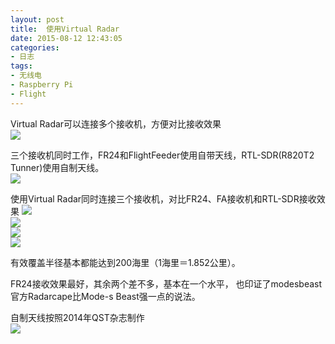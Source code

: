 ```yaml
---
layout: post
title: 	使用Virtual Radar
date: 2015-08-12 12:43:05
categories:
- 日志
tags:
- 无线电
- Raspberry Pi
- Flight
---
```

Virtual Radar可以连接多个接收机，方便对比接收效果    
![](http://i1328.photobucket.com/albums/w532/xwlogic/2_zpsqkqftgh5.jpg)    

三个接收机同时工作，FR24和FlightFeeder使用自带天线，RTL-SDR(R820T2 Tunner)使用自制天线。    
![](http://i1328.photobucket.com/albums/w532/xwlogic/IMG_20150812_140330627_HDR_zpsfnunnec6.jpg)    

使用Virtual Radar同时连接三个接收机，对比FR24、FA接收机和RTL-SDR接收效果 
![](http://i1328.photobucket.com/albums/w532/xwlogic/1_zpsa9f4elqk.jpg)    
![](http://i1328.photobucket.com/albums/w532/xwlogic/3_zpstx9fjysl.jpg)    
![](http://i1328.photobucket.com/albums/w532/xwlogic/2_zpsotzz6lv1.jpg)    
![](http://i1328.photobucket.com/albums/w532/xwlogic/_zpssgewmdec.jpg)    

有效覆盖半径基本都能达到200海里（1海里＝1.852公里）。     

FR24接收效果最好，其余两个差不多，基本在一个水平， 也印证了modesbeast官方Radarcape比Mode-s Beast强一点的说法。    

自制天线按照2014年QST杂志制作    
![](http://i1328.photobucket.com/albums/w532/xwlogic/3_zpsvjcecjfk.jpg) 
  

